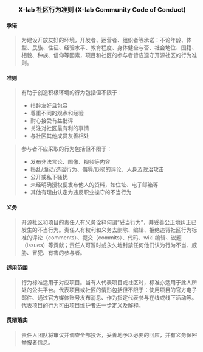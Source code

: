 ### <p align="center">X-lab 社区行为准则 (X-lab Community Code of Conduct)</p>

#### 承诺

> 为建设开放友好的环境，开发者、运营者、组织者等承诺：不论年龄、体型、民族、性征、经验水平、教育程度、身体健全与否、社会地位、国籍、相貌、种族、信仰等因素，项目和社区的参与者皆应遵守开源社区的行为准则。

#### 准则

> 有助于创造积极环境的行为包括但不限于：
> - 措辞友好且包容
> - 尊重不同的观点和经验
> - 耐心接受有益批评
> - 关注对社区最有利的事情
> - 与社区其他成员友善相处

> 参与者不应采取的行为包括但不限于：
> - 发布非法言论、图像、视频等内容
> - 捣乱/煽动/造谣行为、侮辱/贬损的评论、人身及政治攻击
> - 公开或私下骚扰
> - 未经明确授权便发布他人的资料，如住址、电子邮箱等
> - 其他有理由认定为违反职业操守的不当行为

#### 义务

> 开源社区和项目的责任人有义务诠释何谓“妥当行为”，并妥善公正地纠正已发生的不当行为。责任人有权利和义务去删除、编辑、拒绝违背社区行为标准的评论（comments）、提交（commits）、代码、wiki 编辑、议题（issues）等贡献；责任人可暂时或永久地封禁任何他们认为行为不当、威胁、冒犯、有害的参与者。

#### 适用范围

> 行为标准适用于对应项目。当有人代表项目或社区时，标准亦适用于此人所处的公共平台。代表项目或社区的情形包括但不限于：使用项目的官方电子邮件、通过官方媒体账号发布消息、作为指定代表参与在线或线下活动等。代表项目的行为可由项目维护者进一步定义及解释。

#### 贯彻落实

> 责任人团队将审议并调查全部投诉，妥善地予以必要的回应，并有义务保密举报者信息。
